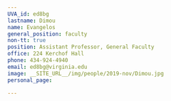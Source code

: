 ```yaml
---
UVA_id: ed8bg
lastname: Dimou
name: Evangelos
general_position: faculty
non-tt: true
position: Assistant Professor, General Faculty
office: 224 Kerchof Hall
phone: 434-924-4940
email: ed8bg@virginia.edu
image: __SITE_URL__/img/people/2019-nov/Dimou.jpg
personal_page:

---
```

